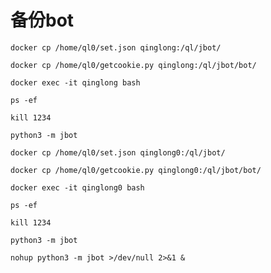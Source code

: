 # 备份bot

```
docker cp /home/ql0/set.json qinglong:/ql/jbot/
```
```
docker cp /home/ql0/getcookie.py qinglong:/ql/jbot/bot/
```
```
docker exec -it qinglong bash
```
```
ps -ef
```
```
kill 1234
```
```
python3 -m jbot
```




```
docker cp /home/ql0/set.json qinglong0:/ql/jbot/
```
```
docker cp /home/ql0/getcookie.py qinglong0:/ql/jbot/bot/
```
```
docker exec -it qinglong0 bash
```
```
ps -ef
```
```
kill 1234
```
```
python3 -m jbot
```
```
nohup python3 -m jbot >/dev/null 2>&1 &
```
